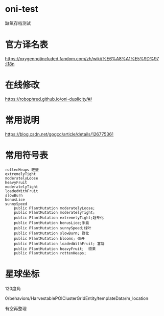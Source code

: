 # oni-test
缺氧存档测试
# 官方译名表 
https://oxygennotincluded.fandom.com/zh/wiki/%E6%A8%A1%E5%9D%97:I18n
# 在线修改
https://robophred.github.io/oni-duplicity/#/
# 常用说明
https://blog.csdn.net/gogcc/article/details/126775361

# 常用符号表
    rottenHeaps 旺盛
    extremelyTight
    moderatelyLoose
    heavyFruit
    moderatelyTight
    loadedWithFruit
    slowBurn
    bonusLice
    sunnySpeed
    	public PlantMutation moderatelyLoose;
		public PlantMutation moderatelyTight;
		public PlantMutation extremelyTight;超专化
		public PlantMutation bonusLice;米虱
		public PlantMutation sunnySpeed;绿叶
		public PlantMutation slowBurn; 野化
		public PlantMutation blooms; 盛开
		public PlantMutation loadedWithFruit; 富饶
		public PlantMutation heavyFruit;  硕果
		public PlantMutation rottenHeaps;

# 星球坐标
 120度角

0/behaviors/HarvestablePOIClusterGridEntity/templateData/m_location


有空再整理